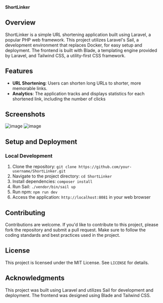 **ShortLinker**

**Overview**
-----------

ShortLinker is a simple URL shortening application built using Laravel, a popular PHP web framework. This project utilizes Laravel's Sail, a development environment that replaces Docker, for easy setup and deployment. The frontend is built with Blade, a templating engine provided by Laravel, and Tailwind CSS, a utility-first CSS framework.

**Features**
------------

- **URL Shortening**: Users can shorten long URLs to shorter, more memorable links.
- **Analytics**: The application tracks and displays statistics for each shortened link, including the number of clicks

**Screenshots**
------------

![image](https://github.com/gxldmane/laravel-link-shortener/assets/86232485/88a167ce-cad7-41f0-9e8c-71cc081f4d72)
![image](https://github.com/gxldmane/laravel-link-shortener/assets/86232485/6b982b80-5692-411d-b4cb-31400eb861db)

**Setup and Deployment**
-------------------------

### Local Development

1. Clone the repository: `git clone https://github.com/your-username/ShortLinker.git`
2. Navigate to the project directory: `cd ShortLinker`
3. Install dependencies: `composer install`
4. Run Sail: `./vendor/bin/sail up`
5. Run npm: `npm run dev`
6. Access the application: `http://localhost:8081` in your web browser

**Contributing**
--------------

Contributions are welcome. If you'd like to contribute to this project, please fork the repository and submit a pull request. Make sure to follow the coding standards and best practices used in the project.

**License**
---------

This project is licensed under the MIT License. See `LICENSE` for details.

**Acknowledgments**
----------------

This project was built using Laravel and utilizes Sail for development and deployment. The frontend was designed using Blade and Tailwind CSS.
